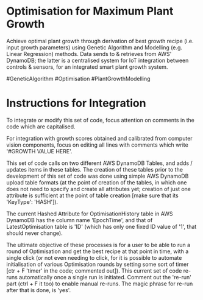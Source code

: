 # Optimisation for Maximum Plant Growth
Achieve optimal plant growth through derivation of best growth recipe (i.e. input growth parameters) using Genetic Algorithm and Modelling (e.g. Linear Regression) methods. Data sends to & retrieves from AWS' DynamoDB; the latter is a centralised system for IoT integration between controls & sensors, for an integrated smart plant growth system.

#GeneticAlgorithm #Optimisation #PlantGrowthModelling

# Instructions for Integration
To integrate or modify this set of code, focus attention on comments in the code which are capitalised.

For integration with growth scores obtained and calibrated from computer vision components, focus on editing all lines with comments which write '#GROWTH VALUE HERE'.

This set of code calls on two different AWS DynamoDB Tables, and adds / updates items in these tables. The creation of these tables prior to the development of this set of code was done using simple AWS DynamoDB upload table formats (at the point of creation of the tables, in which one does not need to specify and create all attributes yet; creation of just one attribute is sufficient at the point of table creation [make sure that its 'KeyType': 'HASH']).

The current Hashed Attribute for OptimisationHistory table in AWS DynamoDB has the column name 'EpochTime', and that of LatestOptimisation table is 'ID' (which has only one fixed ID value of '1', that should never change).

The ultimate objective of these processes is for a user to be able to run a round of Optimisation and get the best recipe at that point in time, with a single click (or not even needing to click, for it is possible to automate initialisation of various Optimisation rounds by setting some sort of timer [ctr + F 'timer' in the code; commented out]). This current set of code re-runs automatically once a single run is initiated. Comment out the 're-run' part (ctrl + F it too) to enable manual re-runs. The magic phrase for re-run after that is done, is 'yes'.
